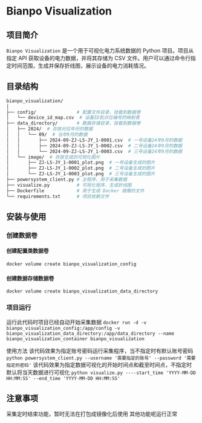 # Bianpo Visualization

## 项目简介

`Bianpo Visualization` 是一个用于可视化电力系统数据的 Python 项目。项目从指定 API 获取设备的电力数据，并将其存储为 CSV 文件。用户可以通过命令行指定时间范围，生成并保存折线图，展示设备的电力消耗情况。

## 目录结构

```bash
bianpo_visualization/
│
├── config/               # 配置文件目录，挂载到数据卷
│   └── device_id_map.csv  # 设备ID到点位编号的映射表
├── data_directory/       # 数据存储目录，挂载到数据卷
│   ├── 2024/  # 存放对应年份的数据
│   │   └── 09/  # 当年9月的数据
│   │       ├── 2024-09-ZJ-LS-JY_1-0001.csv  # 一号设备24年9月的数据
│   │       ├── 2024-09-ZJ-LS-JY_1-0002.csv  # 二号设备24年9月的数据
│   │       └── 2024-09-ZJ-LS-JY_1-0003.csv  # 三号设备24年9月的数据
│   └── image/  # 存放生成的可视化图片
│       ├── ZJ-LS-JY_1-0001_plot.png  # 一号设备生成的图片
│       ├── ZJ-LS-JY_1-0002_plot.png  # 二号设备生成的图片
│       └── ZJ-LS-JY_1-0003_plot.png  # 三号设备生成的图片
├── powersystem_client.py # 主程序，用于采集数据
├── visualize.py          # 可视化程序，生成折线图
├── Dockerfile            # 用于生成 Docker 镜像的文件
└── requirements.txt      # 项目依赖文件
```

## 安装与使用

### 创建数据卷

#### 创建配置类数据卷
`docker volume create bianpo_visualization_config`

#### 创建数据存储数据卷
`docker volume create bianpo_visualization_data_directory`

### 项目运行
运行此代码时项目已经自动开始采集数据
```docker run -d -v bianpo_visualization_config:/app/config -v bianpo_visualization_data_directory:/app/data_directory --name bianpo_visualization_container bianpo_visualization```

使用方法
该代码效果为指定账号密码运行采集程序，当不指定时有默认账号密码
`python powersystem_client.py --username '需要指定的账号' --password '需要指定的密码'`
该代码效果为指定数据可视化的开始时间点和截至时间点，不指定时默认将当天数据进行可视化
`python visualize.py ----start_time 'YYYY-MM-DD HH:MM:SS' --end_time 'YYYY-MM-DD HH:MM:SS'`

## 注意事项
采集定时结束功能，暂时无法在打包成镜像化后使用 其他功能呢运行正常
